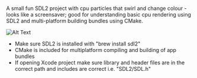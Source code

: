 #
A small fun SDL2 project with cpu particles that swirl and change colour - looks like a screensaver; good for understanding basic cpu rendering using SDL2 and multi-platform building bundles using CMake.

![Alt Text](https://github.com/Allorx/cpp-Projects/blob/master/SDLParticles/sdl.gif)

- Make sure SDL2 is installed with "brew install sdl2"
- CMake is included for multiplatform compiling and building of app bundles
- If opening Xcode project make sure library and header files are in the correct path and includes are correct i.e. "SDL2/SDL.h"

